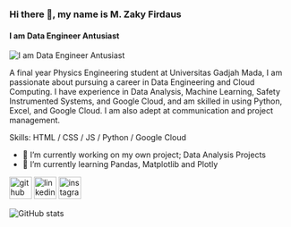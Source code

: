 ### Hi there 👋, my name is **M. Zaky Firdaus**
#### I am Data Engineer Antusiast
![I am Data Engineer Antusiast](https://media.licdn.com/dms/image/C5616AQGScMNKnVSQ7g/profile-displaybackgroundimage-shrink_350_1400/0/1633275695206?e=1710979200&v=beta&t=Kni6brcHFeAheqPpOF82W1BnHO_8yShzlCSwJMyLDOc)

A final year Physics Engineering student at Universitas Gadjah Mada, I am passionate about pursuing a career in Data Engineering and Cloud Computing. I have experience in Data Analysis, Machine Learning, Safety Instrumented Systems, and Google Cloud, and am skilled in using Python, Excel, and Google Cloud. I am also adept at communication and project management.

Skills: HTML / CSS / JS / Python / Google Cloud

- 🔭 I’m currently working on  my own project; Data Analysis Projects
- 🌱 I’m currently learning Pandas, Matplotlib and Plotly 


[<img src='https://cdn.jsdelivr.net/npm/simple-icons@3.0.1/icons/github.svg' alt='github' height='40'>](https://github.com/MZakyFirdaus)  [<img src='https://cdn.jsdelivr.net/npm/simple-icons@3.0.1/icons/linkedin.svg' alt='linkedin' height='40'>](https://www.linkedin.com/in/mzakyfirdaus/)  [<img src='https://cdn.jsdelivr.net/npm/simple-icons@3.0.1/icons/instagram.svg' alt='instagram' height='40'>](https://www.instagram.com/firdauszakyy/)  

![GitHub stats](https://github-readme-stats.vercel.app/api?username=MZakyFirdaus&show_icons=true)  

